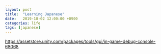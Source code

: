 ```yaml
---
layout: post
title:  "Learning Japanese"
date:   2019-10-02 12:00:00 +0900
categories: life
tags: [japanese]
---
```


https://assetstore.unity.com/packages/tools/gui/in-game-debug-console-68068
